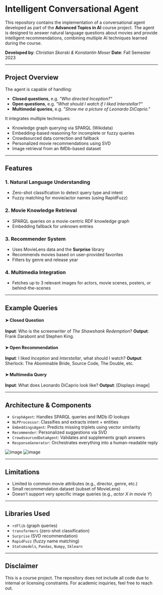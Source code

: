 # Intelligent Conversational Agent

This repository contains the implementation of a conversational agent developed as part of the **Advanced Topics in AI** course project. The agent is designed to answer natural language questions about movies and provide intelligent recommendations, combining multiple AI techniques learned during the course.

**Developed by**: *Christian Skorski & Konstantin Moser*
**Date**: Fall Semester 2023

---

## Project Overview

The agent is capable of handling:

* **Closed questions**, e.g. *"Who directed Inception?"*
* **Open questions**, e.g. *"What should I watch if I liked Interstellar?"*
* **Multimodal queries**, e.g. *"Show me a picture of Leonardo DiCaprio."*

It integrates multiple techniques:

* Knowledge graph querying via SPARQL (Wikidata)
* Embedding-based reasoning for incomplete or fuzzy queries
* Crowdsourced data correction and fallback
* Personalized movie recommendations using SVD
* Image retrieval from an IMDb-based dataset

---

## Features

### 1. Natural Language Understanding

* Zero-shot classification to detect query type and intent
* Fuzzy matching for movie/actor names (using RapidFuzz)

### 2. Movie Knowledge Retrieval

* SPARQL queries on a movie-centric RDF knowledge graph
* Embedding fallback for unknown entries

### 3. Recommender System

* Uses MovieLens data and the **Surprise** library
* Recommends movies based on user-provided favorites
* Filters by genre and release year

### 4. Multimedia Integration

* Fetches up to 3 relevant images for actors, movie scenes, posters, or behind-the-scenes

---

## Example Queries

#### ➤ Closed Question

**Input**: Who is the screenwriter of *The Shawshank Redemption*?
**Output**: Frank Darabont and Stephen King.

#### ➤ Open Recommendation

**Input**: I liked *Inception* and *Interstellar*, what should I watch?
**Output**: Sherlock: The Abominable Bride, Source Code, The Double, etc.

#### ➤ Multimedia Query

**Input**: What does Leonardo DiCaprio look like?
**Output**: \[Displays image]

---

## Architecture & Components

* `GraphAgent`: Handles SPARQL queries and IMDb ID lookups
* `NLPProcessor`: Classifies and extracts intent + entities
* `EmbeddingsAgent`: Predicts missing triplets using vector similarity
* `Recommender`: Personalized suggestions via SVD
* `CrowdsourcedDataAgent`: Validates and supplements graph answers
* `ResponseGenerator`: Orchestrates everything into a human-readable reply

![image](https://github.com/user-attachments/assets/bec31cdc-8e98-4850-88ab-e34a57eb923f)
![image](https://github.com/user-attachments/assets/f86e53e2-0f07-4e02-b359-7fd90eb1ae34)

---

## Limitations

* Limited to common movie attributes (e.g., director, genre, etc.)
* Small recommendation dataset (subset of MovieLens)
* Doesn’t support very specific image queries (e.g., *actor X in movie Y*)

---

## Libraries Used

* `rdflib` (graph queries)
* `transformers` (zero-shot classification)
* `Surprise` (SVD recommendation)
* `RapidFuzz` (fuzzy name matching)
* `Statsmodels`, `Pandas`, `Numpy`, `Sklearn`

---

## Disclaimer

This is a course project. The repository does not include all code due to internal or licensing constraints. For academic inquiries, feel free to reach out.

